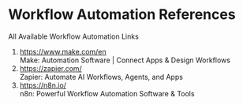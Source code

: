 # Workflow Automation References
All Available Workflow Automation Links
1. https://www.make.com/en<br/>
  Make: Automation Software | Connect Apps & Design Workflows
2. https://zapier.com/<br/>
  Zapier: Automate AI Workflows, Agents, and Apps
3. https://n8n.io/<br/>
  n8n: Powerful Workflow Automation Software & Tools
